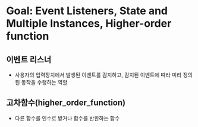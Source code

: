 # Goal: Event Listeners, State and Multiple Instances, Higher-order function

## 이벤트 리스너

- 사용자의 입력장치에서 발생된 이벤트를 감지하고, 감지된 이벤트에 따라 미리 정의된 동작을 수행하는 역할

## 고차함수(higher_order_function)

- 다른 함수를 인수로 받거나 함수를 반환하는 함수
